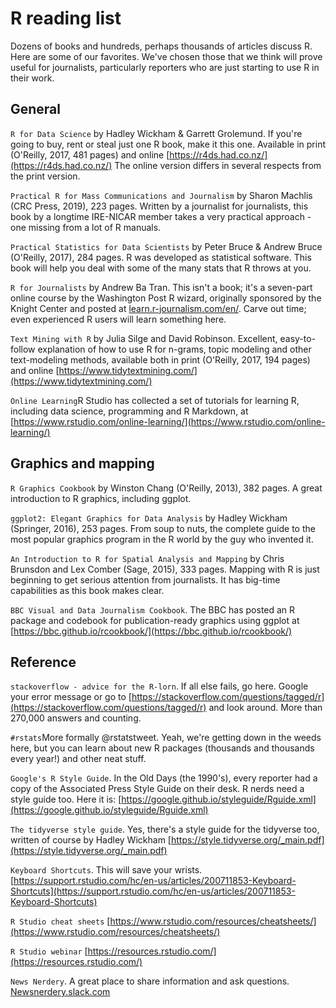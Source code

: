 # R reading list

Dozens of books and hundreds, perhaps thousands of articles discuss R. Here are some of our favorites. We've chosen those that we think will prove useful for journalists, particularly reporters who are just starting to use R in their work.

## General

<code>R for Data Science</code> by Hadley Wickham & Garrett Grolemund. If you're going to buy, rent or steal just one R book, make it this one. Available in print (O'Reilly, 2017, 481 pages) and online [https://r4ds.had.co.nz/](https://r4ds.had.co.nz/) The online version differs in several respects from the print version.

<code>Practical R for Mass Communications and Journalism</code> by Sharon Machlis (CRC Press, 2019), 223 pages. Written by a journalist for journalists, this book by a longtime IRE-NICAR member takes a very practical approach - one missing from a lot of R manuals.

<code>Practical Statistics for Data Scientists</code> by Peter Bruce & Andrew Bruce (O'Reilly, 2017), 284 pages. R was developed as statistical software. This book will help you deal with some of the many stats that R throws at you.

<code>R for Journalists</code> by Andrew Ba Tran. This isn't a book; it's a seven-part online course by the Washington Post R wizard, originally sponsored by the Knight Center and posted at [learn.r-journalism.com/en/](learn.r-journalism.com/en/). Carve out time; even experienced R users will learn something here.

<code>Text Mining with R</code> by Julia Silge and David Robinson. Excellent, easy-to-follow explanation of how to use R for n-grams, topic modeling and other text-modeling methods, available both in print (O'Reilly, 2017, 194 pages) and online [https://www.tidytextmining.com/](https://www.tidytextmining.com/)

<code>Online Learning</code>R Studio has collected a set of tutorials for learning R, including data science, programming and R Markdown, at [https://www.rstudio.com/online-learning/](https://www.rstudio.com/online-learning/)

## Graphics and mapping

<code>R Graphics Cookbook</code> by Winston Chang (O'Reilly, 2013), 382 pages. A great introduction to R graphics, including ggplot.

<code>ggplot2: Elegant Graphics for Data Analysis</code> by Hadley Wickham (Springer, 2016), 253 pages. From soup to nuts, the complete guide to the most popular graphics program in the R world by the guy who invented it.

<code>An Introduction to R for Spatial Analysis and Mapping</code> by Chris Brunsdon and Lex Comber (Sage, 2015), 333 pages. Mapping with R is just beginning to get serious attention from journalists. It has big-time capabilities as this book makes clear.

<code>BBC Visual and Data Journalism Cookbook</code>. The BBC has posted an R package and codebook for publication-ready graphics using ggplot at [https://bbc.github.io/rcookbook/](https://bbc.github.io/rcookbook/)

## Reference

<code>stackoverflow - advice for the R-lorn</code>. If all else fails, go here. Google your error message or go to [https://stackoverflow.com/questions/tagged/r](https://stackoverflow.com/questions/tagged/r)
and look around. More than 270,000 answers and counting.

<code>#rstats</code>More formally @rstatstweet. Yeah, we're getting down in the weeds here, but you can learn about new R packages (thousands and thousands every year!) and other neat stuff.

<code>Google's R Style Guide</code>. In the Old Days (the 1990's), every reporter had a copy of the Associated Press Style Guide on their desk. R nerds need a style guide too. Here it is: [https://google.github.io/styleguide/Rguide.xml](https://google.github.io/styleguide/Rguide.xml)

<code>The tidyverse style guide</code>. Yes, there's a style guide for the tidyverse too, written of course by Hadley Wickham [https://style.tidyverse.org/_main.pdf](https://style.tidyverse.org/_main.pdf)

<code>Keyboard Shortcuts</code>. This will save your wrists.[https://support.rstudio.com/hc/en-us/articles/200711853-Keyboard-Shortcuts](https://support.rstudio.com/hc/en-us/articles/200711853-Keyboard-Shortcuts)

<code>R Studio cheat sheets</code> [https://www.rstudio.com/resources/cheatsheets/](https://www.rstudio.com/resources/cheatsheets/)

<code>R Studio webinar</code> [https://resources.rstudio.com/](https://resources.rstudio.com/)

<code>News Nerdery</code>. A great place to share information and ask questions. [Newsnerdery.slack.com](Newsnerdery.slack.com)
